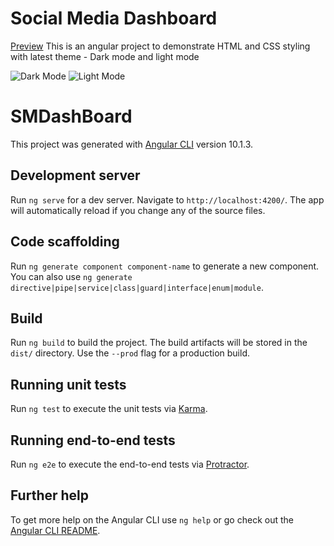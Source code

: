# Social Media Dashboard
[Preview](https://condescending-rosalind-08f041.netlify.app/)
This is an angular project to demonstrate HTML and CSS styling with latest theme - Dark mode and light mode

![Dark Mode](https://github.com/vinisha99/Angular-SocialMediaDashboard/issues/1#issue-768350214)
![Light Mode](https://github.com/vinisha99/Angular-SocialMediaDashboard/issues/2#issue-768350719)


# SMDashBoard

This project was generated with [Angular CLI](https://github.com/angular/angular-cli) version 10.1.3.

## Development server

Run `ng serve` for a dev server. Navigate to `http://localhost:4200/`. The app will automatically reload if you change any of the source files.

## Code scaffolding

Run `ng generate component component-name` to generate a new component. You can also use `ng generate directive|pipe|service|class|guard|interface|enum|module`.

## Build

Run `ng build` to build the project. The build artifacts will be stored in the `dist/` directory. Use the `--prod` flag for a production build.

## Running unit tests

Run `ng test` to execute the unit tests via [Karma](https://karma-runner.github.io).

## Running end-to-end tests

Run `ng e2e` to execute the end-to-end tests via [Protractor](http://www.protractortest.org/).

## Further help

To get more help on the Angular CLI use `ng help` or go check out the [Angular CLI README](https://github.com/angular/angular-cli/blob/master/README.md).

